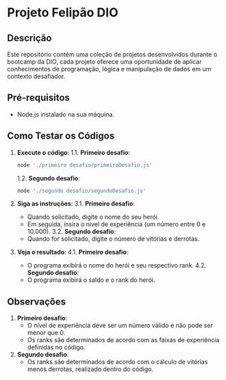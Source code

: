# Projeto Felipão DIO

## Descrição

Este repositório contém uma coleção de projetos desenvolvidos durante o bootcamp da DIO, cada projeto oferece uma oportunidade de aplicar conhecimentos de programação, lógica e manipulação de dados em um contexto desafiador.

## Pré-requisitos

- Node.js instalado na sua máquina.

## Como Testar os Códigos

1. **Execute o código**:
   1.1. **Primeiro desafio**:
   ```bash
   node './primeiro desafio/primeiroDesafio.js'
   ```
   1.2. **Segundo desafio**:
   ```bash
   node './segundo desafio/segundoDesafio.js'
   ```

3. **Siga as instruções**:
   3.1. **Primeiro desafio**:
      - Quando solicitado, digite o nome do seu herói.
      - Em seguida, insira o nível de experiência (um número entre 0 e 10.000).
   3.2. **Segundo desafio**:
      - Quando for solicitado, digite o número de vitórias e derrotas.

4. **Veja o resultado**:
   4.1. **Primeiro desafio**:
      - O programa exibirá o nome do herói e seu respectivo rank.
   4.2. **Segundo desafio**:
      - O programa exibirá o saldo e o rank do herói.

## Observações
1. **Primeiro desafio**:
   - O nível de experiência deve ser um número válido e não pode ser menor que 0.
   - Os ranks são determinados de acordo com as faixas de experiência definidas no código.
2. **Segundo desafio**:
   - Os ranks são determinados de acordo com o cálculo de vitórias menos derrotas, realizado dentro do código.
